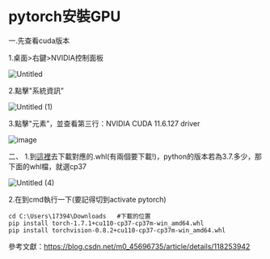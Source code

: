 pytorch安裝GPU
====
一.先查看cuda版本

  1.桌面>右鍵>NVIDIA控制面板
  
  ![Untitled](https://user-images.githubusercontent.com/46515944/177498729-b64c86af-5095-4f55-b08e-8097e2b0825d.png)
  
  2.點擊"系統資訊”
  
  ![Untitled (1)](https://user-images.githubusercontent.com/46515944/177498798-32f48e9e-0611-4151-a502-07d808cb834c.png)

  3.點擊"元素”，並查看第三行：NVIDIA CUDA 11.6.127 driver
  
  ![image](https://user-images.githubusercontent.com/46515944/181897756-74db5f99-8cf9-4105-9cae-0ea3e89f16c1.png)

  
二、
  1.到[這裡](https://download.pytorch.org/whl/torch_stable.html)去下載對應的.whl(有兩個要下載!)，python的版本若為3.7.多少，那下面的whl檔，就選cp37
  
  ![Untitled (4)](https://user-images.githubusercontent.com/46515944/177499601-687df0b6-ae9d-4c7a-b727-62e18acb46a2.png)
  
  2.在到cmd執行一下(要記得切到activate pytorch)
  
    cd C:\Users\17394\Downloads   #下載的位置
    pip install torch-1.7.1+cu110-cp37-cp37m-win_amd64.whl
    pip install torchvision-0.8.2+cu110-cp37-cp37m-win_amd64.whl
  
  參考文獻：https://blog.csdn.net/m0_45696735/article/details/118253942
